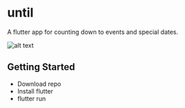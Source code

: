 # until

A flutter app for counting down to events and special dates.

![alt text](https://imgur.com/a/pvQZUx1)

## Getting Started

- Download repo
- Install flutter
- flutter run
